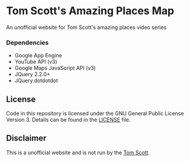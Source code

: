 # Tom Scott's Amazing Places Map
An unofficial website for Tom Scott's amazing places video series

### Dependencies
- Google App Engine
- YouTube API (v3)
- Google Maps JavaScript API (v3)
- JQuery 2.2.0+
- JQuery.dotdotdot

## License

Code in this repository is licensed under the GNU General Public License Version 3. Details can be found in the [LICENSE](LICENSE) file. 

## Disclaimer

This is a unofficial website and is not run by the [Tom Scott](https://www.tomscott.com/).
